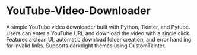# YouTube-Video-Downloader
A simple YouTube video downloader built with Python, Tkinter, and Pytube. Users can enter a YouTube URL and download the video with a single click. Features a clean UI, automatic download folder creation, and error handling for invalid links. Supports dark/light themes using CustomTkinter.
